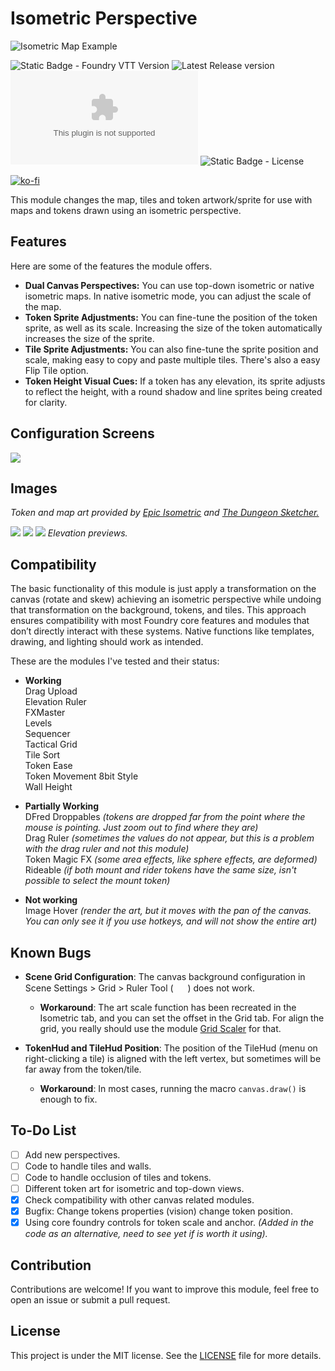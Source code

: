 # Isometric Perspective

![Isometric Map Example](https://raw.githubusercontent.com/arlosmolten/isometric-perspective/refs/heads/main/files/banner2.jpg)



![Static Badge - Foundry VTT Version](https://img.shields.io/badge/Foundry%20VTT-v12+-blue)
![Latest Release version](https://img.shields.io/github/v/release/arlosmolten/isometric-perspective?color=green)
![Downloads Latest](https://img.shields.io/github/downloads/arlosmolten/isometric-perspective/latest/isometric-perspective.zip)
![Static Badge - License](https://img.shields.io/badge/license%20-%20MIT-yellow)


[![ko-fi](https://ko-fi.com/img/githubbutton_sm.svg)](https://ko-fi.com/H2H1160UID)


This module changes the map, tiles and token artwork/sprite for use with maps and tokens drawn using an isometric perspective.

## Features

Here are some of the features the module offers.

- **Dual Canvas Perspectives:** You can use top-down isometric or native isometric maps. In native isometric mode, you can adjust the scale of the map.
- **Token Sprite Adjustments:** You can fine-tune the position of the token sprite, as well as its scale. Increasing the size of the token automatically increases the size of the sprite.
- **Tile Sprite Adjustments:** You can also fine-tune the sprite position and scale, making easy to copy and paste multiple tiles. There's also a easy Flip Tile option.
- **Token Height Visual Cues:** If a token has any elevation, its sprite adjusts to reflect the height, with a round shadow and line sprites being created for clarity.

## Configuration Screens

![](https://raw.githubusercontent.com/arlosmolten/isometric-perspective/refs/heads/main/files/configuration-screens.jpg)


## Images
*Token and map art provided by [Epic Isometric](https://www.patreon.com/c/epicisometric/posts) and [The Dungeon Sketcher.](https://www.patreon.com/TheDungeonSketcher)*

![](https://raw.githubusercontent.com/arlosmolten/isometric-perspective/refs/heads/main/files/showcase-1.jpg)
![](https://raw.githubusercontent.com/arlosmolten/isometric-perspective/refs/heads/main/files/showcase-2.jpg)
![](https://raw.githubusercontent.com/arlosmolten/isometric-perspective/refs/heads/main/files/elevation.jpg)
*Elevation previews.*

## Compatibility
The basic functionality of this module is just apply a transformation on the canvas (rotate and skew) achieving an isometric perspective while undoing that transformation on the background, tokens, and tiles. This approach ensures compatibility with most Foundry core features and modules that don’t directly interact with these systems. Native functions like templates, drawing, and lighting should work as intended.

These are the modules I've tested and their status:

- **Working**  
Drag Upload  
Elevation Ruler  
FXMaster  
Levels  
Sequencer  
Tactical Grid  
Tile Sort  
Token Ease  
Token Movement 8bit Style  
Wall Height  

- **Partially Working**  
DFred Droppables _(tokens are dropped far from the point where the mouse is pointing. Just zoom out to find where they are)_  
Drag Ruler _(sometimes the values ​​do not appear, but this is a problem with the drag ruler and not this module)_  
Token Magic FX _(some area effects, like sphere effects, are deformed)_  
Rideable _(if both mount and rider tokens have the same size, isn't possible to select the mount token)_

- **Not working**  
Image Hover _(render the art, but it moves with the pan of the canvas. You can only see it if you use hotkeys, and will not show the entire art)_

## Known Bugs

- **Scene Grid Configuration**: The canvas background configuration in Scene Settings > Grid > Ruler Tool ( <img src="https://raw.githubusercontent.com/FortAwesome/Font-Awesome/37eff7fa00de26db41183a3ad8ed0e9119fbc44b/svgs/solid/ruler-combined.svg" width="15" height="15"></i> ) does not work.
  - **Workaround**: The art scale function has been recreated in the Isometric tab, and you can set the offset in the Grid tab. For align the grid, you really should use the module [Grid Scaler](https://github.com/atomdmac/scaleGrid/) for that.

- **TokenHud and TileHud Position**: The position of the TileHud (menu on right-clicking a tile) is aligned with the left vertex, but sometimes will be far away from the token/tile.

  - **Workaround**: In most cases, running the macro `canvas.draw()` is enough to fix.

## To-Do List

- [ ] Add new perspectives.
- [ ] Code to handle tiles and walls.
- [ ] Code to handle occlusion of tiles and tokens.
- [ ] Different token art for isometric and top-down views.
- [x] Check compatibility with other canvas related modules.
- [x] Bugfix: Change tokens properties (vision) change token position.
- [x] Using core foundry controls for token scale and anchor. *(Added in the code as an alternative, need to see yet if is worth it using).*

## Contribution

Contributions are welcome! If you want to improve this module, feel free to open an issue or submit a pull request.

## License

This project is under the MIT license. See the [LICENSE](LICENSE) file for more details.